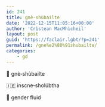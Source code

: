 ```yaml
---
id: 241
title: gnè‑shùbailte
date: '2022-12-15T11:05:16+00:00'
author: 'Crìstean MacMhìcheil'
layout: post
guid: 'https://faclair.lgbt/?p=241'
permalink: /gne%e2%80%91shubailte/
categories:
    - gd
---
```


&#x1f3f4;&#xe0067;&#xe0062;&#xe0073;&#xe0063;&#xe0074;&#xe007f; gnè‑shùbailte

&#x1f1ee;&#x1f1ea; inscne‑sholúbtha

&#x1f3f4;&#xe0067;&#xe0062;&#xe0065;&#xe006e;&#xe0067;&#xe007f; gender fluid
